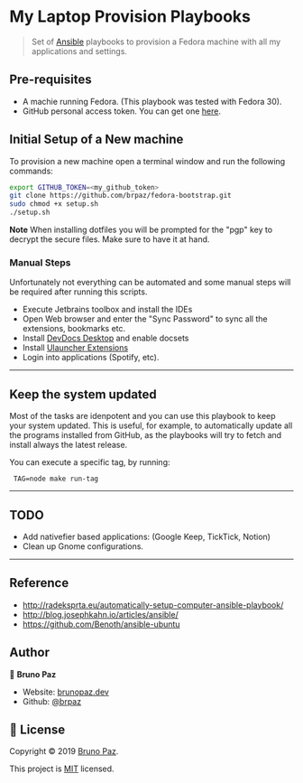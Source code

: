 # My Laptop Provision Playbooks

> Set of [Ansible](https://www.ansible.com/) playbooks to provision a Fedora machine with all my applications and settings.

## Pre-requisites

* A machie running Fedora. (This playbook was tested with Fedora 30).
* GitHub personal access token. You can get one [here](https://github.com/settings/tokens).

## Initial Setup of a New machine

To provision a new machine open a terminal window and run the following commands:

```sh
export GITHUB_TOKEN=<my_github_token>
git clone https://github.com/brpaz/fedora-bootstrap.git
sudo chmod +x setup.sh
./setup.sh
```

**Note** When installing dotfiles you will be prompted for the "pgp" key to decrypt the secure files. Make sure to have it at hand.

### Manual Steps

Unfortunately not everything can be automated and some manual steps will be required after running this scripts.

* Execute Jetbrains toolbox and install the IDEs
* Open Web browser and enter the "Sync Password" to sync all the extensions, bookmarks etc.
* Install [DevDocs Desktop](https://github.com/hardpixel/devdocs-desktop) and enable docsets
* Install [Ulauncher Extensions](https://ext.ulauncher.io/)
* Login into applications (Spotify, etc).

---

## Keep the system updated

Most of the tasks are idenpotent and you can use this playbook to keep your system updated. This is useful, for example, to automatically update all the programs installed from GitHub, as the playbooks will try to fetch and install always the latest release.

You can execute a specific tag, by running:

```
 TAG=node make run-tag
```

---

## TODO

* Add nativefier based applications: (Google Keep, TickTick, Notion)
* Clean up Gnome configurations.

---

## Reference

* http://radeksprta.eu/automatically-setup-computer-ansible-playbook/
* http://blog.josephkahn.io/articles/ansible/
* https://github.com/Benoth/ansible-ubuntu

## Author

👤 **Bruno Paz**

* Website: [brunopaz.dev](https://brunopaz.dev)
* Github: [@brpaz](https://github.com/brpaz)

## 📝 License

Copyright © 2019 [Bruno Paz](https://github.com/brpaz).

This project is [MIT](https://opensource.org/licenses/MIT) licensed.

